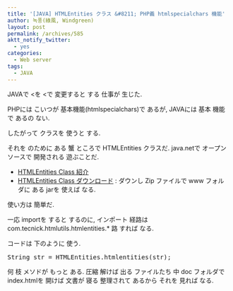 ```yaml
---
title: '[JAVA] HTMLEntities クラス &#8211; PHP義 htmlspecialchars 機能'
author: 녹풍(綠風, Windgreen)
layout: post
permalink: /archives/585
aktt_notify_twitter:
  - yes
categories:
  - Web server
tags:
  - JAVA
---
```

JAVAで <を <で 変更すると する 仕事が 生じた.

PHPには こいつが 基本機能(htmlspecialchars)で あるが, JAVAには 基本 機能で あるの ない.

したがって クラスを 使うと する.

それを のために ある 蟹 ところで HTMLEntities クラスだ. java.netで オープンソースで 開発される 遊ぶことだ.

*   <a target="_top" href="http://www.tecnick.com/public/code/cp_dpage.php?aiocp_dp=htmlentities">HTMLEntities Class 紹介</a>
*   <a target="_top" href="http://sourceforge.net/projects/htmlentities/">HTMLEntities Class ダウンロード</a> : ダウンし Zip ファイルで www フォルダに ある jarを 使えば なる.

使い方は 簡単だ.

一応 importを すると するのに, インポート 経路は com.tecnick.htmlutils.htmlentities.* 路 すれば なる.

コードは 下のように 使う.

<pre class="brush:java">String str = HTMLEntities.htmlentities(str);</pre>

何 枝 メソドが もっと ある. 圧縮 解けば 出る ファイルたち 中 doc フォルダで index.htmlを 開けば 文書が 寝る 整理されて あるから それを 見れば なる.
